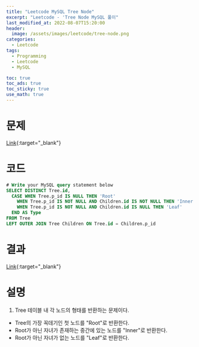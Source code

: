 ```yaml
---
title: "Leetcode MySQL Tree Node"
excerpt: "Leetcode - 'Tree Node MySQL 풀이"
last_modified_at: 2022-08-07T15:20:00
header:
  image: /assets/images/leetcode/tree-node.png
categories:
  - Leetcode
tags:
  - Programming
  - Leetcode
  - MySQL

toc: true
toc_ads: true
toc_sticky: true
use_math: true
---
```

# 문제
[Link](https://leetcode.com/problems/tree-node/){:target="_blank"}

# 코드
```sql
# Write your MySQL query statement below
SELECT DISTINCT Tree.id,
  CASE WHEN Tree.p_id IS NULL THEN 'Root'
    WHEN Tree.p_id IS NOT NULL AND Children.id IS NOT NULL THEN 'Inner'
    WHEN Tree.p_id IS NOT NULL AND Children.id IS NULL THEN 'Leaf'
  END AS Type
FROM Tree
LEFT OUTER JOIN Tree Children ON Tree.id = Children.p_id
```

# 결과
[Link](https://leetcode.com/submissions/detail/767300309/){:target="_blank"}

# 설명
1. Tree 테이블 내 각 노드의 형태를 반환하는 문제이다.
- Tree의 가장 꼭데기인 첫 노드를 "Root"로 반환한다.
- Root가 아닌 자녀가 존재하는 중간에 있는 노드를 "Inner"로 반환한다.
- Root가 아닌 자녀가 없는 노드를 "Leaf"로 반환한다.